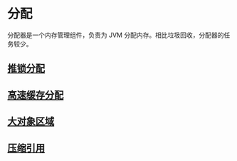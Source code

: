 # 分配

分配器是一个内存管理组件，负责为 JVM 分配内存。相比垃圾回收，分配器的任务较少。

## [推锁分配](./堆锁分配/README.md)

## [高速缓存分配](./高速缓存分配/README.md)

## [大对象区域](./大对象区域/README.md)

## [压缩引用](./压缩引用/README.md)